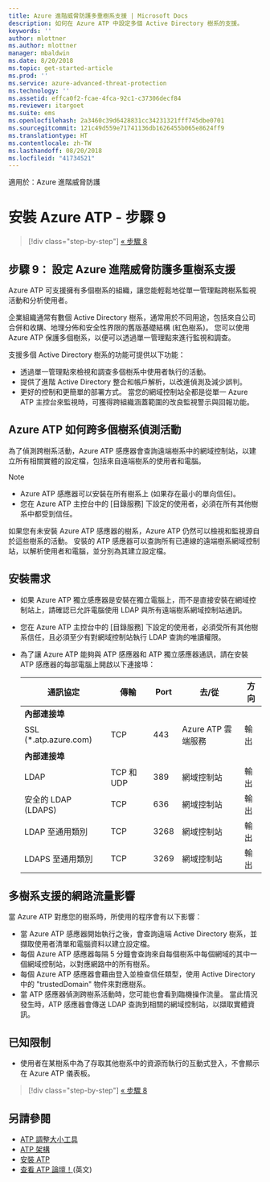 ```yaml
---
title: Azure 進階威脅防護多重樹系支援 | Microsoft Docs
description: 如何在 Azure ATP 中設定多個 Active Directory 樹系的支援。
keywords: ''
author: mlottner
ms.author: mlottner
manager: mbaldwin
ms.date: 8/20/2018
ms.topic: get-started-article
ms.prod: ''
ms.service: azure-advanced-threat-protection
ms.technology: ''
ms.assetid: effca0f2-fcae-4fca-92c1-c37306decf84
ms.reviewer: itargoet
ms.suite: ems
ms.openlocfilehash: 2a3460c39d6428831cc34231321fff745dbe0701
ms.sourcegitcommit: 121c49d559e71741136db1626455b065e8624ff9
ms.translationtype: HT
ms.contentlocale: zh-TW
ms.lasthandoff: 08/20/2018
ms.locfileid: "41734521"
---
```

適用於：Azure 進階威脅防護

# <a name="install-azure-atp---step-9"></a>安裝 Azure ATP - 步驟 9

>[!div class="step-by-step"]
[« 步驟 8](install-atp-step8-samr.md)

## <a name="step-9--set-up-azure-advanced-threat-protection-multi-forest-support"></a>步驟 9：  設定 Azure 進階威脅防護多重樹系支援

Azure ATP 可支援擁有多個樹系的組織，讓您能輕鬆地從單一管理點跨樹系監視活動和分析使用者。 

企業組織通常有數個 Active Directory 樹系，通常用於不同用途，包括來自公司合併和收購、地理分佈和安全性界限的舊版基礎結構 (紅色樹系)。 您可以使用 Azure ATP 保護多個樹系，以便可以透過單一管理點來進行監視和調查。

支援多個 Active Directory 樹系的功能可提供以下功能：
-   透過單一管理點來檢視和調查多個樹系中使用者執行的活動。 
-   提供了進階 Active Directory 整合和帳戶解析，以改進偵測及減少誤判。 
-   更好的控制和更簡單的部署方式。 當您的網域控制站全都是從單一 Azure ATP 主控台來監視時，可獲得跨組織涵蓋範圍的改良監視警示與回報功能。


## <a name="how-azure-atp-detects-activities-across-multiple-forests"></a>Azure ATP 如何跨多個樹系偵測活動 

為了偵測跨樹系活動，Azure ATP 感應器會查詢遠端樹系中的網域控制站，以建立所有相關實體的設定檔，包括來自遠端樹系的使用者和電腦。 

> [!NOTE]
> - Azure ATP 感應器可以安裝在所有樹系上 (如果存在最小的單向信任)。
> - 您在 Azure ATP 主控台中的 [目錄服務] 下設定的使用者，必須在所有其他樹系中都受到信任。


如果您有未安裝 Azure ATP 感應器的樹系，Azure ATP 仍然可以檢視和監視源自於這些樹系的活動。 安裝的 ATP 感應器可以查詢所有已連線的遠端樹系網域控制站，以解析使用者和電腦，並分別為其建立設定檔。 

## <a name="installation-requirements"></a>安裝需求 

-   如果 Azure ATP 獨立感應器是安裝在獨立電腦上，而不是直接安裝在網域控制站上，請確認已允許電腦使用 LDAP 與所有遠端樹系網域控制站通訊。 
- 您在 Azure ATP 主控台中的 [目錄服務] 下設定的使用者，必須受所有其他樹系信任，且必須至少有對網域控制站執行 LDAP 查詢的唯讀權限。

- 為了讓 Azure ATP 能夠與 ATP 感應器和 ATP 獨立感應器通訊，請在安裝 ATP 感應器的每部電腦上開啟以下連接埠：

 
  |通訊協定|傳輸|Port|去/從|方向|
  |----|----|----|----|----|
  |**內部連接埠**||||
  |SSL (*.atp.azure.com)|TCP|443|Azure ATP 雲端服務|輸出|
  |**內部連接埠**||||           
  |LDAP|TCP 和 UDP|389|網域控制站|輸出|
  |安全的 LDAP (LDAPS)|TCP|636|網域控制站|輸出|
  |LDAP 至通用類別|TCP|3268|網域控制站|輸出|
  |LDAPS 至通用類別|TCP|3269|網域控制站|輸出|


## <a name="multi-forest-support-network-traffic-impact"></a>多樹系支援的網路流量影響 

當 Azure ATP 對應您的樹系時，所使用的程序會有以下影響：

-   當 Azure ATP 感應器開始執行之後，會查詢遠端 Active Directory 樹系，並擷取使用者清單和電腦資料以建立設定檔。
-   每個 Azure ATP 感應器每隔 5 分鐘會查詢來自每個樹系中每個網域的其中一個網域控制站，以對應網路中的所有樹系。
-   每個 Azure ATP 感應器會藉由登入並檢查信任類型，使用 Active Directory 中的 "trustedDomain" 物件來對應樹系。
-   當 ATP 感應器偵測跨樹系活動時，您可能也會看到臨機操作流量。 當此情況發生時，ATP 感應器會傳送 LDAP 查詢到相關的網域控制站，以擷取實體資訊。 

## <a name="known-limitations"></a>已知限制
-   使用者在某樹系中為了存取其他樹系中的資源而執行的互動式登入，不會顯示在 Azure ATP 儀表板。


>[!div class="step-by-step"]
[« 步驟 8](install-atp-step8-samr.md)


## <a name="see-also"></a>另請參閱
- [ATP 調整大小工具](http://aka.ms/aatpsizingtool)
- [ATP 架構](atp-architecture.md)
- [安裝 ATP](install-atp-step1.md)
- [查看 ATP 論壇！](https://aka.ms/azureatpcommunity)\(英文\)

